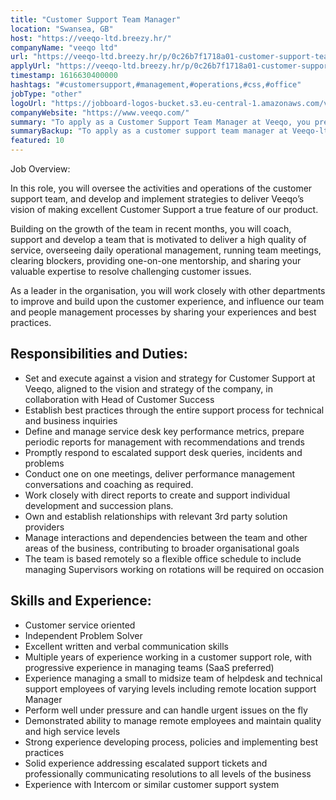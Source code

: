 ```yaml
---
title: "Customer Support Team Manager"
location: "Swansea, GB"
host: "https://veeqo-ltd.breezy.hr/"
companyName: "veeqo ltd"
url: "https://veeqo-ltd.breezy.hr/p/0c26b7f1718a01-customer-support-team-manager"
applyUrl: "https://veeqo-ltd.breezy.hr/p/0c26b7f1718a01-customer-support-team-manager/apply"
timestamp: 1616630400000
hashtags: "#customersupport,#management,#operations,#css,#office"
jobType: "other"
logoUrl: "https://jobboard-logos-bucket.s3.eu-central-1.amazonaws.com/veeqo-ltd"
companyWebsite: "https://www.veeqo.com/"
summary: "To apply as a Customer Support Team Manager at Veeqo, you preferably need to have multiple years of experience working in a customer support role, with progressive experience in managing teams."
summaryBackup: "To apply as a customer support team manager at Veeqo-ltd, you preferably need to have some knowledge of: #management, #operations, #css."
featured: 10
---
```


Job Overview:

In this role, you will oversee the activities and operations of the customer support team, and develop and implement strategies to deliver Veeqo’s vision of making excellent Customer Support a true feature of our product.

Building on the growth of the team in recent months, you will coach, support and develop a team that is motivated to deliver a high quality of service, overseeing daily operational management, running team meetings, clearing blockers, providing one-on-one mentorship, and sharing your valuable expertise to resolve challenging customer issues.

As a leader in the organisation, you will work closely with other departments to improve and build upon the customer experience, and influence our team and people management processes by sharing your experiences and best practices.

## Responsibilities and Duties:

*   Set and execute against a vision and strategy for Customer Support at Veeqo, aligned to the vision and strategy of the company, in collaboration with Head of Customer Success
*   Establish best practices through the entire support process for technical and business inquiries
*   Define and manage service desk key performance metrics, prepare periodic reports for management with recommendations and trends
*   Promptly respond to escalated support desk queries, incidents and problems
*   Conduct one on one meetings, deliver performance management conversations and coaching as required.
*   Work closely with direct reports to create and support individual development and succession plans.
*   Own and establish relationships with relevant 3rd party solution providers
*   Manage interactions and dependencies between the team and other areas of the business, contributing to broader organisational goals
*   The team is based remotely so a flexible office schedule to include managing Supervisors working on rotations will be required on occasion

## Skills and Experience:

*   Customer service oriented
*   Independent Problem Solver
*   Excellent written and verbal communication skills
*   Multiple years of experience working in a customer support role, with progressive experience in managing teams (SaaS preferred)
*   Experience managing a small to midsize team of helpdesk and technical support employees of varying levels including remote location support Manager
*   Perform well under pressure and can handle urgent issues on the fly
*   Demonstrated ability to manage remote employees and maintain quality and high service levels
*   Strong experience developing process, policies and implementing best practices
*   Solid experience addressing escalated support tickets and professionally communicating resolutions to all levels of the business
*   Experience with Intercom or similar customer support system
